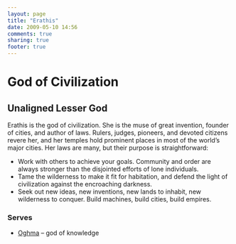 ```yaml
---
layout: page
title: "Erathis"
date: 2009-05-10 14:56
comments: true
sharing: true
footer: true
---
```

# God of Civilization
## Unaligned Lesser God

Erathis is the god of civilization. She is the muse of great invention, founder of cities, and author of laws. Rulers, judges, pioneers, and devoted citizens revere her, and her temples hold prominent places in most of the world’s major cities. Her laws are many, but their purpose is straightforward:

* Work with others to achieve your goals. Community and order are always stronger than the disjointed efforts of lone individuals.
* Tame the wilderness to make it fit for habitation, and defend the light of civilization against the encroaching darkness.
* Seek out new ideas, new inventions, new lands to inhabit, new wilderness to conquer. Build machines, build cities, build empires.

### Serves
* [Oghma](/campaigns/toee/deities/Oghma.html) – god of knowledge